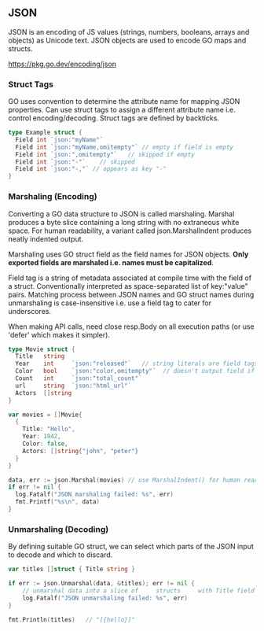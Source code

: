 ## JSON

JSON is an encoding of JS values (strings, numbers, booleans, arrays and objects) as Unicode text. JSON objects are used to encode GO maps and structs.

https://pkg.go.dev/encoding/json

### Struct Tags

GO uses convention to determine the attribute name for mapping JSON properties. Can use struct tags to assign a different attribute name i.e. control encoding/decoding. Struct tags are defined by backticks.

```go
type Example struct {
  Field int `json:"myName"`
  Field int `json:"myName,omitempty"` // empty if field is empty
  Field int `json:",omitempty"`   // skipped if empty
  Field int `json:"-"`    // skipped
  Field int `json:"-,"` // appears as key "-"
}
```

### Marshaling (Encoding)

Converting a GO data structure to JSON is called marshaling. Marshal produces a byte slice containing a long string with no extraneous white space. For human readability, a variant called json.MarshalIndent produces neatly indented output.

Marshaling uses GO struct field as the field names for JSON objects. **Only exported fields are marshaled i.e. names must be capitalized**.

Field tag is a string of metadata associated at compile time with the field of a struct. Conventionally interpreted as space-separated list of key:"value" pairs. Matching process between JSON names and GO struct names during unmarshaling is case-insensitive i.e. use a field tag to cater for underscores.

When making API calls, need close resp.Body on all execution paths (or use 'defer' which makes it simpler).

```go
type Movie struct {
  Title   string
  Year    int     `json:"released"`   // string literals are field tags
  Color   bool    `json:"color,omitempty"`  // doesn't output field if it is empty
  Count   int     `json:"total_count"`
  url     string  `json:"html_url"`
  Actors  []string
}

var movies = []Movie{
  {
    Title: "Hello",
    Year: 1942,
    Color: false,
    Actors: []string{"john", "peter"}
  }
}

data, err := json.Marshal(movies) // use MarshalIndent() for human readability
if err != nil {
  log.Fatalf("JSON marshaling failed: %s", err)
  fmt.Printf("%s\n", data)
}
```

### Unmarshaling (Decoding)

By defining suitable GO struct, we can select which parts of the JSON input to decode and which to discard.

```go
var titles []struct { Title string }

if err := json.Unmarshal(data, &titles); err != nil {
    // unmarshal data into a slice of     structs     with Title field only
    log.Fatalf("JSON unmarshaling failed: %s", err)
}

fmt.Println(titles)   // "[{hello}]"
```
